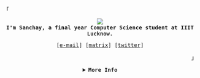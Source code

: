 <div align="justify">

<!-- Profile -->
<p align="left"><strong><samp>「</samp></strong></p>
  <p align="center">
    <samp>
    <image src="https://readme-typing-svg.herokuapp.com?font=Iosevka&size=30&color=6791c9&center=true&width=410&height=45&lines=Hello+There.">
      <br>
      <b>
        I'm Sanchay, a final year Computer Science student at IIIT Lucknow.
      </b>
      <br>
    </samp>
  </p>

  <p align="center">
    <!-- <img src="https://github-readme-streak-stats.herokuapp.com?user=sanchay9&hide_border=true&background=0D1117&currStreakLabel=FFFFFF&sideLabels=FFFFFF&currStreakNum=FFFFFF&dates=FFFFFF&sideNums=FFFFFF&fire=c9cbff&ring=c9cbff&stroke=FFFFFFFF)](https://git.io/streak-stats)"/> -->
    <samp>
      [<a href="mailto:sanchaykumar9@gmail.com">e-mail</a>]
      [<a href="https://matrix.to/#/@sanchay9:matrix.org">matrix</a>]
      [<a href="https://twitter.com/sanchay9_">twitter</a>]
      <!-- [<a href="https://instagram.com/sanchay._">instagram</a>] -->
    </samp>
  </p>
<p align="right"><strong><samp>」</samp></strong></p>

<details align="center">
<summary><samp><b>More Info</b></samp></summary>

<h2></h2><br>

<!-- Github Trophy -->
<!-- <div align="center"> -->
<!--   <table> -->
<!--     <tr> -->
<!--       <td><a href="#--------"><img align="center" alt="GitHub Trophy" src="https://github-trophies.vercel.app/?username=sanchay9&rank=SECRET,SSS,SS,S,AAA,AA,A&row=2&column=3&margin-w=15&margin-h=15&no-frame=true&theme=nord"></a></td> -->
<!--     </tr> -->
<!--   </table> -->
<!-- </div> -->

<!-- Github Stats -->
<div align="center">
  <table>
    <tr>
      <td><a href="#--------"><img height="137px" align="center" alt="GitHub Stats" src="https://github-readme-stats.vercel.app/api?username=sanchay9&count_private=true&show_icons=true&include_all_commits=true&line_height=21&hide_border=true&theme=nord"/></a></td>
    </tr>
  </table>
</div>

<div align="center">
  <table>
    <tr>
      <td><a href="#--------"><img height="137px" align="center" alt="Top Language" src="https://github-readme-stats.vercel.app/api/top-langs/?username=sanchay9&layout=compact&line_height=21&hide_border=true&theme=nord"/></a></td>
    </tr>
  </table>
</div>

</details>
</div>
